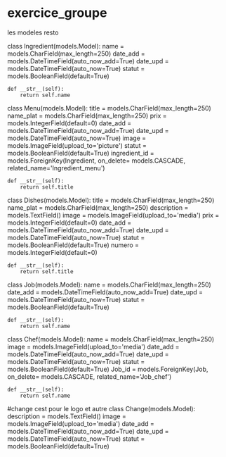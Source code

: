 # exercice_groupe
les modeles resto

class Ingredient(models.Model):
    name = models.CharField(max_length=250)
    date_add = models.DateTimeField(auto_now_add=True)
    date_upd = models.DateTimeField(auto_now=True)
    statut = models.BooleanField(default=True)
    
    def __str__(self):
        return self.name


class Menu(models.Model):
    title = models.CharField(max_length=250)
    name_plat = models.CharField(max_length=250)
    prix = models.IntegerField(default=0)
    date_add = models.DateTimeField(auto_now_add=True)
    date_upd = models.DateTimeField(auto_now=True)
    image = models.ImageField(upload_to='picture')
    statut = models.BooleanField(default=True)
    ingredient_id = models.ForeignKey(Ingredient, on_delete= models.CASCADE, related_name='Ingredient_menu')
    
    def __str__(self):
        return self.title

class Dishes(models.Model):
    title = models.CharField(max_length=250)
    name_plat = models.CharField(max_length=250)
    description = models.TextField()
    image = models.ImageField(upload_to='media')
    prix = models.IntegerField(default=0)
    date_add = models.DateTimeField(auto_now_add=True)
    date_upd = models.DateTimeField(auto_now=True)
    statut = models.BooleanField(default=True)
    numero = models.IntegerField(default=0)
    
    def __str__(self):
        return self.title
    
class Job(models.Model):
    name = models.CharField(max_length=250)
    date_add = models.DateTimeField(auto_now_add=True)
    date_upd = models.DateTimeField(auto_now=True)
    statut = models.BooleanField(default=True)
    
    def __str__(self):
        return self.name
    
class Chef(models.Model):
    name = models.CharField(max_length=250)
    image = models.ImageField(upload_to='media')
    date_add = models.DateTimeField(auto_now_add=True)
    date_upd = models.DateTimeField(auto_now=True)
    statut = models.BooleanField(default=True) 
    Job_id = models.ForeignKey(Job, on_delete= models.CASCADE, related_name='Job_chef')
    
    
    def __str__(self):
        return self.name
    
#change cest pour le logo et autre
class Change(models.Model):
    description = models.TextField()
    image = models.ImageField(upload_to='media')
    date_add = models.DateTimeField(auto_now_add=True)
    date_upd = models.DateTimeField(auto_now=True)
    statut =  models.BooleanField(default=True) 
